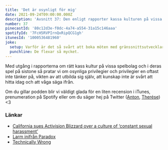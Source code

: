 ```yaml
---
title: 'Det är osynligt för mig'
date: 2021-09-24T09:00:00.000Z
description: 'Avsnitt 37: Den enligt rapporter kassa kulturen på vissa spelbolag, osynliga privilegier, vikten av att utbilda sig och mycket annat.'
number: 37
pinecastId: '80c12d3e-f0dc-4a74-a554-31a15c146aaa'
spotifyId: '7FcH5RVPIrnQxRipQCG1gh'
itunesId: '1000536481960'
joke:
  setup: Varför är det så svårt att boka möten med gränssnittsutvecklare?
  punchline: De flexar så mycket.
---
```


Med utgång i rapporterna om rätt kass kultur på vissa spelbolag och i deras spel på sistone så pratar vi om osynliga privilegier och privilegier en oftast inte tänker på, vikten av att utbilda sig själv, att kunskap inte är svårt att hitta idag och att våga säga ifrån.

Om du gillar podden blir vi väldigt glada för en liten recension i iTunes, prenumeration på Spotify eller om du säger hej på Twitter ([Anton](https://twitter.com/Awnton), [Therése](https://twitter.com/tkomstadius)) <3

### Länkar

- [California sues Activision Blizzard over a culture of ‘constant sexual harassment’](https://www.theverge.com/2021/7/22/22588215/activision-blizzard-lawsuit-sexual-harassment-discrimination-pay)
- [Larm inifrån Paradox](https://www.breakit.se/artikel/30024/larm-inifran-spelsuccen-paradox-interactive-lackt-dokument-vittnar-om-mobbning-krankningar-och-tystnadskultur)
- [Technically Wrong](https://www.bokus.com/bok/9780393356045/technically-wrong/)
